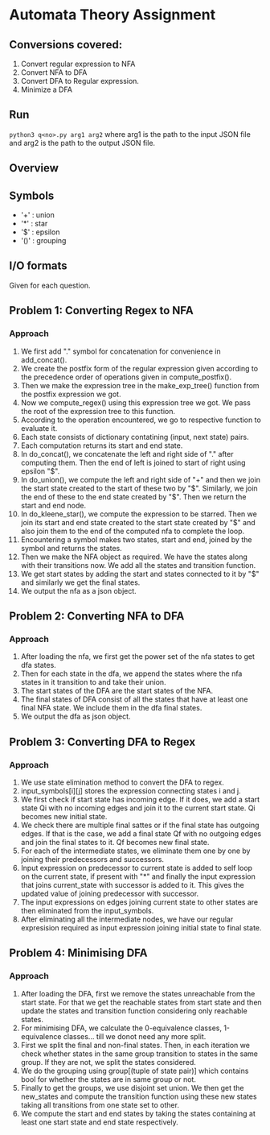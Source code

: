 # Automata Theory Assignment

## Conversions covered:

1. Convert regular expression to NFA
2. Convert NFA to DFA
3. Convert DFA to Regular expression.
4. Minimize a DFA 

## Run
`python3 q<no>.py arg1 arg2` where arg1 is the path to the input JSON file and arg2 is the path to the output JSON file.


## Overview

## Symbols 
- '+' : union 
- '*' : star 
- '$' : epsilon 
- '()' : grouping

## I/O formats
Given for each question.

## Problem 1: Converting Regex to NFA

### Approach

1. We first add "." symbol for concatenation for convenience in add_concat().
2. We create the postfix form of the regular expression given according to the precedence order of operations given in compute_postfix().
3. Then we make the expression tree in the make_exp_tree() function from the postfix expression we got.
4. Now we compute_regex() using this expression tree we got. We pass the root of the expression tree to this function.
5. According to the operation encountered, we go to respective function to evaluate it.
6. Each state consists of dictionary contatining (input, next state) pairs.
7. Each computation returns its start and end state.
8. In do_concat(), we concatenate the left and right side of "." after computing them. Then the end of left is joined to start of right using epsilon "$".
9. In do_union(), we compute the left and right side of "+" and then we join the start state created to the start of these two by "$". Similarly, we join the end of these to the end state created by "$". Then we return the start and end node.
10. In do_kleene_star(), we compute the expression to be starred. Then we join its start and end state created to the start state created by "$" and also join them to the end of the computed nfa to complete the loop.
11. Encountering a symbol makes two states, start and end, joined by the symbol and returns the states.
12. Then we make the NFA object as required. We have the states along with their transitions now. We add all the states and transition function.
13. We get start states by adding the start and states connected to it by "$" and similarly we get the final states.
14. We output the nfa as a json object.

## Problem 2: Converting NFA to DFA

### Approach
1. After loading the nfa, we first get the power set of the nfa states to get dfa states.
2. Then for each state in the dfa, we append the states where the nfa states in it transition to and take their union.
3. The start states of the DFA are the start states of the NFA.
4. The final states of DFA consist of all the states that have at least one final NFA state. We include them in the dfa final states.
5. We output the dfa as json object. 


## Problem 3: Converting DFA to Regex

### Approach
1. We use state elimination method to convert the DFA to regex.
3. input_symbols[i][j] stores the expression connecting states i and j.
4. We first check if start state has incoming edge. If it does, we add a start state Qi with no incoming edges and join it to the current start state. Qi becomes new initial state.
5. We check there are multiple final sattes or if the final state has outgoing edges. If that is the case, we add a final state Qf with no outgoing edges and join the final states to it. Qf becomes new final state. 
6. For each of the intermediate states, we eliminate them one by one by joining their predecessors and successors.
7. Input expression on predecessor to current state is added to self loop on the current state, if present with "*" and finally the input expression that joins current_state with successor is added to it. This gives the updated value of joining predecessor with successor.
8. The input expressions on edges joining current state to other states are then eliminated from the input_symbols.
9. After eliminating all the intermediate nodes, we have our regular expresision required as input expression joining initial state to final state.

## Problem 4: Minimising DFA

### Approach
1. After loading the DFA, first we remove the states unreachable from the start state. For that we get the reachable states from start state and then update the states and transition function considering only reachable states.  
2. For minimising DFA, we calculate the 0-equivalence classes, 1-equivalence classes... till we donot need any more split.
3. First we split the final and non-final states. Then, in each iteration we check whether states in the same group transition to states in the same group. If they are not, we split the states considered.
4. We do the grouping using group[(tuple of state pair)] which contains bool for whether the states are in same group or not.
5. Finally to get the groups, we use disjoint set union. We then get the new_states and compute the transition function using these new states taking all transitions from one state set to other.
6. We compute the start and end states by taking the states containing at least one start state and end state respectively.
